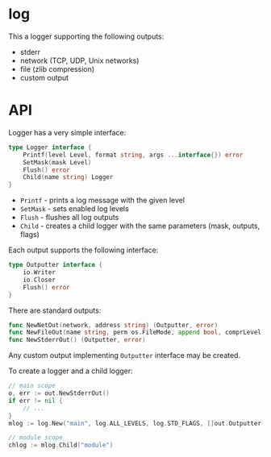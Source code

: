 # log

This a logger supporting the following outputs:
* stderr
* network (TCP, UDP, Unix networks)
* file (zlib compression)
* custom output

# API

Logger has a very simple interface:

```go
type Logger interface {
	Printf(level Level, format string, args ...interface{}) error
	SetMask(mask Level)
	Flush() error
	Child(name string) Logger
}
```

* `Printf` - prints a log message with the given level
* `SetMask` - sets enabled log levels
* `Flush` - flushes all log outputs
* `Child` - creates a child logger with the same parameters (mask, outputs, flags)

Each output supports the following interface:

```go
type Outputter interface {
	io.Writer
	io.Closer
	Flush() error
}
```

There are standard outputs:

```go
func NewNetOut(network, address string) (Outputter, error)
func NewFileOut(name string, perm os.FileMode, append bool, comprLevel int) (Outputter, error)
func NewStderrOut() (Outputter, error)
```

Any custom output implementing `Outputter` interface may be created.

To create a logger and a child logger:

```go
// main scope
o, err := out.NewStderrOut()
if err != nil {
    // ...
}
mlog := log.New("main", log.ALL_LEVELS, log.STD_FLAGS, []out.Outputter{o})

// module scope
chlog := mlog.Child("module")
```
